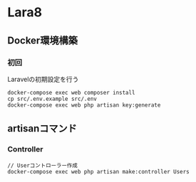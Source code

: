 # Lara8

## Docker環境構築

### 初回

Laravelの初期設定を行う

```
docker-compose exec web composer install
cp src/.env.example src/.env
docker-compose exec web php artisan key:generate
```

## artisanコマンド

### Controller

```
// Userコントローラー作成
docker-compose exec web php artisan make:controller Users
```
